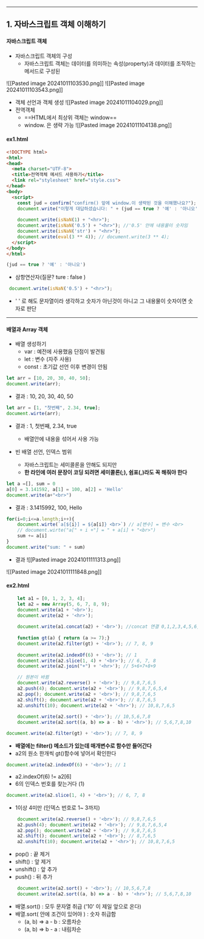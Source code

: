 
---
## 1. 자바스크립트 객체 이해하기
#### 자바스크립트 객체
- 자바스크립트 객체의 구성
	- 자바스크립트 객체는 데이터를 의미하는 속성(property)과 데이터를 조작하는 메서드로 구성된 

![[Pasted image 20241011103530.png]]
![[Pasted image 20241011103543.png]]
- 객체 선언과 객체 생성
	![[Pasted image 20241011104029.png]]
- 전역객체
	- ==HTML에서 최상위 객체는 window==
	- window. 은 생략 가능
		![[Pasted image 20241011104138.png]]

#### ex1.html

```html
<!DOCTYPE html>
<html>
<head>
  <meta charset="UTF-8">
  <title>전역객체 메서드 사용하기</title>
  <link rel="stylesheet" href="style.css">
</head>
<body>
  <script>
    const jud = confirm("confirm() 앞에 window.이 생략된 것을 이해했나요?");
    document.write("이렇게 대답하셨습니다: " + (jud == true ? '예' : '아니오') + "<hr>");
    
    document.write(isNaN(1) + "<hr>");
    document.write(isNaN('0.5') + "<hr>"); //'0.5' 안에 내용물이 숫자임
    document.write(isNaN('str') + "<hr>");
    document.write(eval(3 ** 4)); // document.write(3 ** 4);
  </script>
</body>
</html>
```
```js
(jud == true ? '예' : '아니오')
```
- 삼항연산자(질문? ture : false )
```js
 document.write(isNaN('0.5') + "<hr>");
```
- ' ' 로 해도 문자열이라 생각하고 숫자가 아닌것이 아니고 그 내용물이 숫자이면 숫자로 판단
---
#### 배열과 Array 객체
- 배열 생성하기
	- var : 예전에 사용했음 단점이 발견됨
	- let : 변수 (자주 사용)
	- const : 초기값 선언 이후 변경이 안됨 
```js
let arr = [10, 20, 30, 40, 50];
document.write(arr);
```
- 결과 : 10, 20, 30, 40, 50
```js
let arr = [1, "첫번째", 2.34, true];
document.wirte(arr);
```
- 결과 : 1, 첫번째, 2.34, true
	- 배열안에 내용을 섞어서 사용 가능

-  빈 배열 선언, 인덱스 범위
	- 자바스크립트는 세미콜론을 안해도 되지만
	- **한 라인에 여러 문장이 코딩 되려면 세미콜론(;), 쉼표(,)라도 꼭 해줘야 한다**
```js
let a =[], sum = 0
a[0] = 3.141592, a[1] = 100, a[2] = 'Hello'
document.write(a+"<br>")
```
- 결과 : 3.1415992, 100, Hello
```js
for(i=0;i<=a.length;i++){
	document.wirte(`a[${i}] = ${a[i]} <br>`) // a[변수] = 변수 <br>
	// document.wirte("a[" + i +"] = " + a[i] + "<br>")
	sum += a[i]
}
document.write("sum: " + sum)
```
- 결과
	![[Pasted image 20241011111313.png]]

![[Pasted image 20241011111848.png]]
#### ex2.html
```js
	let a1 = [0, 1, 2, 3, 4];
    let a2 = new Array(5, 6, 7, 8, 9);
    document.write(a1 + '<br>');
    document.write(a2 + '<hr>');
  
    document.write(a1.concat(a2) + '<br>'); //concat 연결 0,1,2,3,4,5,6,7,8,9
    
    function gt(a) { return (a >= 7);}
    document.write(a2.filter(gt) + '<br>'); // 7, 8, 9
    
    document.write(a2.indexOf(6) + '<br>'); // 1
    document.write(a2.slice(1, 4) + '<br>'); // 6, 7, 8
    document.write(a2.join("+") + '<hr>'); // 5+6+7+8+9

	// 원본이 바뀜
    document.write(a2.reverse() + '<br>'); // 9,8,7,6,5
    a2.push(4); document.write(a2 + '<br>'); // 9,8,7,6,5,4
	a2.pop(); document.write(a2 + '<br>'); // 9,8,7,6,5
	a2.shift(); document.write(a2 + '<br>'); // 8,7,6,5
	a2.unshift(10); document.write(a2 + '<hr>'); // 10,8,7,6,5
	
    document.write(a2.sort() + '<br>'); // 10,5,6,7,8
    document.write(a2.sort((a, b) => a - b) + '<hr>'); // 5,6,7,8,10
```
```js
document.write(a2.filter(gt) + '<br>'); // 7, 8, 9
```
- **배열에는 filter() 메소드가 있는데 매개변수로 함수만 들어간다**
- a2의 원소 한개씩 gt()함수에 넣어서 확인한다
```js
document.write(a2.indexOf(6) + '<br>'); // 1
```
- a2.indexOf(6) != a2[6]
- 6의 인덱스 번호를 찾는거다 (1)
```js
document.write(a2.slice(1, 4) + '<br>'); // 6, 7, 8
```
- 1이상 4미만 (인덱스 번호로 1~ 3까지)
```js
    document.write(a2.reverse() + '<br>'); // 9,8,7,6,5
    a2.push(4); document.write(a2 + '<br>'); // 9,8,7,6,5,4
	a2.pop(); document.write(a2 + '<br>'); // 9,8,7,6,5
	a2.shift(); document.write(a2 + '<br>'); // 8,7,6,5
	a2.unshift(10); document.write(a2 + '<hr>'); // 10,8,7,6,5
```
- pop() : 끝 제거
- shift() : 앞 제거
- unshift() : 앞 추가
- push() : 뒤 추가
```js
    document.write(a2.sort() + '<br>'); // 10,5,6,7,8
    document.write(a2.sort((a, b) => a - b) + '<hr>'); // 5,6,7,8,10
```
- 배열.sort() : 모두 문자열 취급 ('10' 이 제일 앞으로 온다)
- 배열.sort( 안에 조건이 있어야 ) : 숫자 취급함
	- (a, b) => a - b : 오름차순
	- (a, b) => b - a : 내림차순
